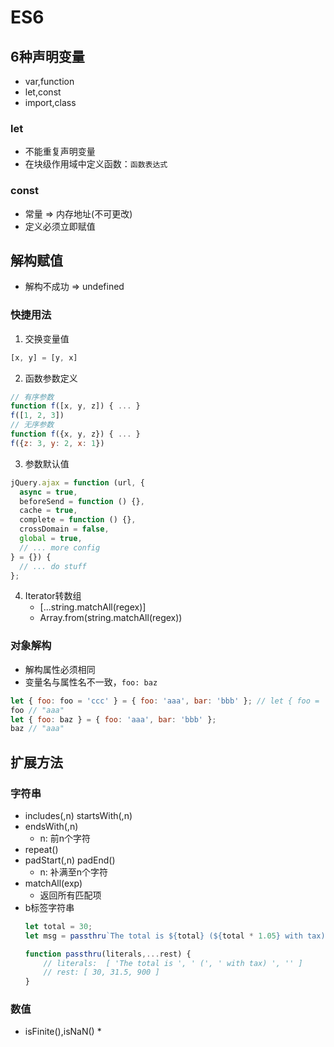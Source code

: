 # ES6

## 6种声明变量
* var,function
* let,const
* import,class

### let
* 不能重复声明变量
* 在块级作用域中定义函数：`函数表达式`
### const
* 常量 => 内存地址(不可更改)
* 定义必须立即赋值
  
## 解构赋值
* 解构不成功 => undefined

### 快捷用法
1. 交换变量值
```js
[x, y] = [y, x]
```
2. 函数参数定义
```js
// 有序参数
function f([x, y, z]) { ... }
f([1, 2, 3])
// 无序参数
function f({x, y, z}) { ... }
f({z: 3, y: 2, x: 1})
```
3. 参数默认值
```js
jQuery.ajax = function (url, {
  async = true,
  beforeSend = function () {},
  cache = true,
  complete = function () {},
  crossDomain = false,
  global = true,
  // ... more config
} = {}) {
  // ... do stuff
};
```
4. Iterator转数组
   * [...string.matchAll(regex)]
   * Array.from(string.matchAll(regex))

### 对象解构
* 解构属性必须相同
* 变量名与属性名不一致，`foo: baz`
```js
let { foo: foo = 'ccc' } = { foo: 'aaa', bar: 'bbb' }; // let { foo = 'ccc' } = { foo: 'aaa', bar: 'bbb' };
foo // "aaa"
let { foo: baz } = { foo: 'aaa', bar: 'bbb' };
baz // "aaa"
```

## 扩展方法

### 字符串
* includes(,n) startsWith(,n)
* endsWith(,n)
  * n: 前n个字符
* repeat()
* padStart(,n) padEnd()
  * n: 补满至n个字符
* matchAll(exp)
  * 返回所有匹配项
* b标签字符串
    ```js
    let total = 30;
    let msg = passthru`The total is ${total} (${total * 1.05} with tax) ${total * total}`;

    function passthru(literals,...rest) {
        // literals:  [ 'The total is ', ' (', ' with tax) ', '' ]
        // rest: [ 30, 31.5, 900 ]
    }
    ```

### 数值
* isFinite(),isNaN()
  * 
